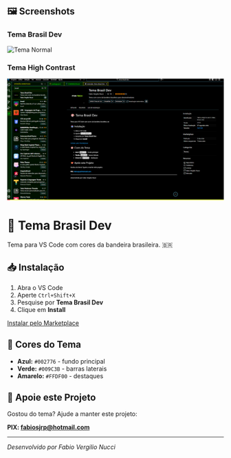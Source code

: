## 🖼️ Screenshots

### Tema Brasil Dev
![Tema Normal](screenshots/tema_brasil_dev.pngpng)

### Tema High Contrast  
![Tema High Contrast](screenshots/tema_brasil_dev_contraste.png)





# 🎨 Tema Brasil Dev

Tema para VS Code com cores da bandeira brasileira. 🇧🇷

## 📥 Instalação

1. Abra o VS Code
2. Aperte `Ctrl+Shift+X` 
3. Pesquise por **Tema Brasil Dev**
4. Clique em **Install**

[Instalar pelo Marketplace](https://marketplace.visualstudio.com/items?itemName=fabio-vergilio-nucci.tema-brasil-dev)

## 🎨 Cores do Tema

- **Azul:** `#002776` - fundo principal
- **Verde:** `#009C3B` - barras laterais
- **Amarelo:** `#FFDF00` - destaques

## 💝 Apoie este Projeto

Gostou do tema? Ajude a manter este projeto:

**PIX: fabiosjrp@hotmail.com**

---

*Desenvolvido por Fabio Vergilio Nucci*